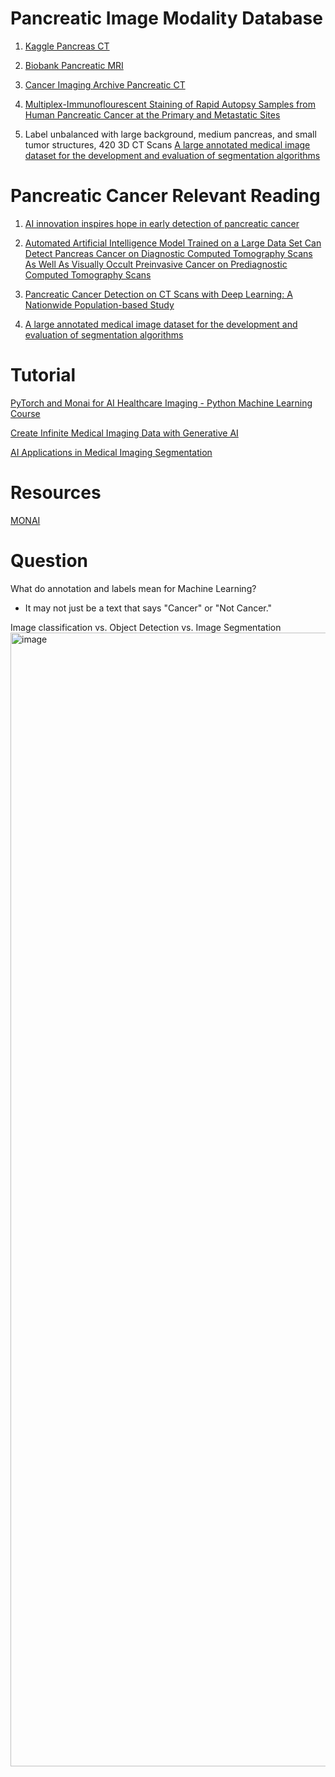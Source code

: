 # Pancreatic Image Modality Database

1. [Kaggle Pancreas CT](https://www.kaggle.com/datasets/salihayesilyurt/pancreas-ct)
   
3. [Biobank Pancreatic MRI](https://biobank.ndph.ox.ac.uk/showcase/label.cgi?id=131)
   
5. [Cancer Imaging Archive Pancreatic CT](https://nbia.cancerimagingarchive.net/nbia-search/)
   
7. [Multiplex-Immunoflourescent Staining of Rapid Autopsy Samples from Human Pancreatic Cancer at the Primary and Metastatic Sites](https://edrn-labcas.jpl.nasa.gov/labcas-ui/c/index.html?collection_id=Multiplex_IF_Staining_Pancreatic_Cancer)
   
9. Label unbalanced with large background, medium pancreas, and small tumor structures, 420 3D CT Scans
[A large annotated medical image dataset for the development and evaluation of segmentation algorithms](https://drive.google.com/drive/folders/1HqEgzS8BV2c7xYNrZdEAnrHk7osJJ--2)



# Pancreatic Cancer Relevant Reading

1. [AI innovation inspires hope in early detection of pancreatic cancer](https://newsnetwork.mayoclinic.org/discussion/mayo-clinics-ai-innovation-inspires-hope-in-early-detection-of-pancreatic-cancer/#:~:text=In%20a%20recent%20breakthrough%2C%20Mayo,intervention%20can%20still%20promise%20a)

2. [Automated Artificial Intelligence Model Trained on a Large Data Set Can Detect Pancreas Cancer on Diagnostic Computed Tomography Scans As Well As Visually Occult Preinvasive Cancer on Prediagnostic Computed Tomography Scans](https://www.gastrojournal.org/article/S0016-5085(23)04958-2/fulltext)

3. [Pancreatic Cancer Detection on CT Scans with Deep Learning: A Nationwide Population-based Study](https://pubs.rsna.org/doi/10.1148/radiol.220152)

4. [A large annotated medical image dataset for the development and evaluation of segmentation algorithms](https://arxiv.org/abs/1902.09063)


# Tutorial
[PyTorch and Monai for AI Healthcare Imaging - Python Machine Learning Course](https://youtu.be/M3ZWfamWrBM?si=Jb128JhHg0UcZ8HE)

[Create Infinite Medical Imaging Data with Generative AI](https://youtu.be/YHTSdd8-bnc?si=2s2ncxpQwdmnxG7F)

[AI Applications in Medical Imaging Segmentation](https://youtu.be/ryUCJHk2ckU?si=2LbeIxvmWohfSxnY)

# Resources
[MONAI](https://monai.io/started.html)

# Question

What do annotation and labels mean for Machine Learning? 
- It may not just be a text that says "Cancer" or "Not Cancer."

Image classification vs. Object Detection vs. Image Segmentation 
<img width="1814" alt="image" src="https://github.com/tan200224/Blog/assets/68765056/b342247c-b048-4383-b88e-d149e7fd69ad">

